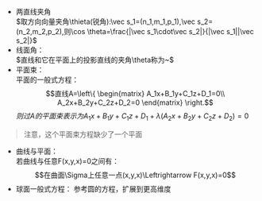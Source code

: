 - 两直线夹角  
$取方向向量夹角\thieta(锐角):\vec s_1=(n_1,m_1,p_1),\vec s_2=(n_2,m_2,p_2),则\cos \theta=\frac{|\vec s_1\cdot\vec s_2|}{|\vec s_1||\vec s_2|}$  
- 线面角：  
$直线和它在平面上的投影直线的夹角\theta称为~$
- 平面束：  
平面的一般式方程：  
$$直线A=\left\{
    \begin{matrix}
    A_1x+B_1y+C_1z+D_1=0\\
    A_2x+B_2y+C_2z+D_2=0
    \end{matrix}
    \right.$$
$则过A的平面束表示为A_1x+B_1y+C_1z+D_1+\lambda(A_2x+B_2y+C_2z+D_2)=0$
> 注意，这个平面束方程缺少了一个平面  
- 曲线与平面：  
若曲线与任意F(x,y,x)=0之间有：
$$在曲面\Sigma上任意一点(x,y,x)\Leftrightarrow F(x,y,x)=0$$
- 球面一般式方程：
参考圆的方程，扩展到更高维度

